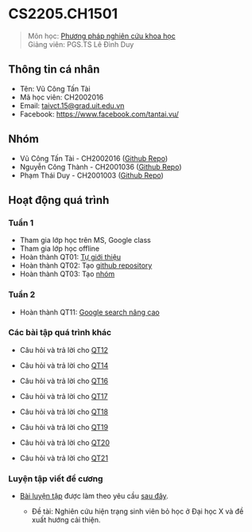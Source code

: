 # CS2205.CH1501

> Môn học: [Phương pháp nghiên cứu khoa học](https://classroom.google.com/u/1/c/MjU1MDMxNDMzMDk5)  
> Giảng viên: PGS.TS Lê Đình Duy

## Thông tin cá nhân

- Tên: Vũ Công Tấn Tài
- Mã học viên: CH2002016
- Email: taivct.15@grad.uit.edu.vn
- Facebook: https://www.facebook.com/tantai.vu/

## Nhóm

- Vũ Công Tấn Tài - CH2002016 ([Github Repo](https://github.com/tai-vu-hcmuit/CS2205.CH1501.PPNCKH))
- Nguyễn Công Thành - CH2001036 ([Github Repo](https://github.com/NCThanhNguyenPhoto/CS2205.CH1501))
- Phạm Thái Duy - CH2001003 ([Github Repo](https://github.com/duypt15uit/CS2205.CH1501))

## Hoạt động quá trình

### Tuần 1

- Tham gia lớp học trên MS, Google class
- Tham gia lớp học offline
- Hoàn thành QT01: [Tự giới thiệu](https://classroom.google.com/u/1/c/MjU1MDMxNDMzMDk5/m/Mjg3NzY4OTA3OTE1/details)
- Hoàn thành QT02: Tạo [github repository](https://github.com/tai-vu-hcmuit/CS2205.CH1501.PPNCKH)
- Hoàn thành QT03: Tạo [nhóm](https://classroom.google.com/u/1/c/MjU1MDMxNDMzMDk5/m/Mjg3NzY4OTA3OTU4/details)

### Tuần 2

- Hoàn thành QT11: [Google search nâng cao](https://classroom.google.com/u/2/c/MjU1MDMxNDMzMDk5/m/Mjk4NTY3NTk0MjA4/details)

### Các bài tập quá trình khác

- Câu hỏi và trả lời cho [QT12](https://github.com/tai-vu-hcmuit/CS2205.CH1501.PPNCKH/blob/master/QT/QT12.md)

- Câu hỏi và trả lời cho [QT14](https://github.com/tai-vu-hcmuit/CS2205.CH1501.PPNCKH/blob/master/QT/QT14_MindMap.jpg)

- Câu hỏi và trả lời cho [QT16](https://github.com/tai-vu-hcmuit/CS2205.CH1501.PPNCKH/blob/master/QT/QT16.md)

- Câu hỏi và trả lời cho [QT17](https://github.com/tai-vu-hcmuit/CS2205.CH1501.PPNCKH/blob/master/QT/QT17.md)

- Câu hỏi và trả lời cho [QT18](https://github.com/tai-vu-hcmuit/CS2205.CH1501.PPNCKH/blob/master/QT/QT18.md)

- Câu hỏi và trả lời cho [QT19](https://github.com/tai-vu-hcmuit/CS2205.CH1501.PPNCKH/blob/master/QT/QT19.md)

- Câu hỏi và trả lời cho [QT20](https://github.com/tai-vu-hcmuit/CS2205.CH1501.PPNCKH/blob/master/QT/QT20_critical_thinking.md)

- Câu hỏi và trả lời cho [QT21](https://github.com/tai-vu-hcmuit/CS2205.CH1501.PPNCKH/blob/master/QT/QT20_critical_thinking_obstacle.md)

### Luyện tập viết đề cương

- [Bài luyện tập](https://github.com/tai-vu-hcmuit/CS2205.CH1501.PPNCKH/blob/master/Proposal/SinhVienBoHoc.md) được làm theo yêu cầu [sau đây](https://classroom.google.com/u/2/c/MjU1MDMxNDMzMDk5/m/MzEwODQyNjQ5MjQx/details).

  - Đề tài: Nghiên cứu hiện trạng sinh viên bỏ học ở Đại học X và đề xuất hướng cải thiện.
